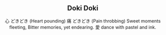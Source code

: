 
<div align="center">



## Doki Doki

心 どきどき (Heart pounding)
痛 どきどき (Pain throbbing)
Sweet moments fleeting,
Bitter memories, yet endearing.
愛 dance with pastel and ink.
